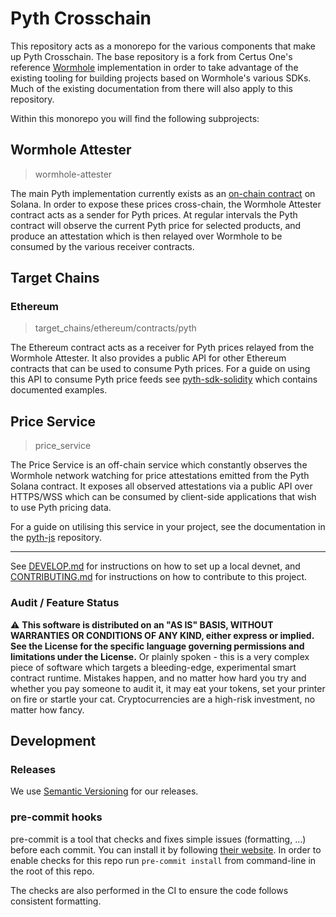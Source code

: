 # Pyth Crosschain

This repository acts as a monorepo for the various components that make up
Pyth Crosschain. The base repository is a fork from Certus One's reference
[Wormhole][] implementation in order to take advantage of the existing tooling
for building projects based on Wormhole's various SDKs. Much of the existing
documentation from there will also apply to this repository.

[wormhole]: https://github.com/wormhole-foundation/wormhole

Within this monorepo you will find the following subprojects:

## Wormhole Attester

> wormhole-attester

The main Pyth implementation currently exists as an [on-chain contract][] on
Solana. In order to expose these prices cross-chain, the Wormhole Attester
contract acts as a sender for Pyth prices. At regular intervals the Pyth
contract will observe the current Pyth price for selected products, and produce
an attestation which is then relayed over Wormhole to be consumed by the
various receiver contracts.

[on-chain contract]: https://github.com/pyth-network/pyth-client

## Target Chains

### Ethereum

> target_chains/ethereum/contracts/pyth

The Ethereum contract acts as a receiver for Pyth prices relayed from the
Wormhole Attester. It also provides a public API for other Ethereum contracts
that can be used to consume Pyth prices. For a guide on using this API to
consume Pyth price feeds see [pyth-sdk-solidity][] which contains documented
examples.

[pyth-sdk-solidity]: https://github.com/pyth-network/pyth-sdk-solidity

## Price Service

> price_service

The Price Service is an off-chain service which constantly observes the
Wormhole network watching for price attestations emitted from the Pyth Solana
contract. It exposes all observed attestations via a public API over HTTPS/WSS
which can be consumed by client-side applications that wish to use Pyth pricing
data.

For a guide on utilising this service in your project, see the documentation in
the [pyth-js][] repository.

[pyth-js]: https://github.com/pyth-network/pyth-js

---

See [DEVELOP.md](DEVELOP.md) for instructions on how to set up a local devnet, and
[CONTRIBUTING.md](CONTRIBUTING.md) for instructions on how to contribute to this project.

### Audit / Feature Status

⚠ **This software is distributed on an "AS IS" BASIS, WITHOUT WARRANTIES OR CONDITIONS OF ANY KIND, either express or
implied. See the License for the specific language governing permissions and limitations under the License.** Or plainly
spoken - this is a very complex piece of software which targets a bleeding-edge, experimental smart contract runtime.
Mistakes happen, and no matter how hard you try and whether you pay someone to audit it, it may eat your tokens, set
your printer on fire or startle your cat. Cryptocurrencies are a high-risk investment, no matter how fancy.

## Development

### Releases

We use [Semantic Versioning](https://semver.org/) for our releases.

### pre-commit hooks

pre-commit is a tool that checks and fixes simple issues (formatting, ...) before each commit. You can install it by following [their website](https://pre-commit.com/). In order to enable checks for this repo run `pre-commit install` from command-line in the root of this repo.

The checks are also performed in the CI to ensure the code follows consistent formatting.
